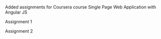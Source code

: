 Added assignments for Coursera course 
Single Page Web Application with Angular JS

Assignment 1

Assignment 2
